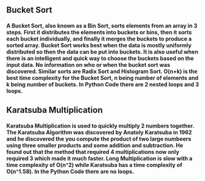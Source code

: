 ## Bucket Sort
#### A Bucket Sort, also known as a Bin Sort, sorts elements from an array in 3 steps. First it distributes the elements into buckets or bins, then it sorts each bucket individually, and finally it merges the buckets to produce a sorted array. Bucket Sort works best when the data is mostly uniformly distributed so then the data can be put into buckets. It is also useful when there is an intelligent and quick way to choose the buckets based on the input data. No information on who or when the bucket sort was discovered. Similar sorts are Radix Sort and Histogram Sort. O(n+k) is the best time complexity for the Bucket Sort, n being number of elements and k being number of buckets. In Python Code there are 2 nested loops and 3 loops.

## Karatsuba Multiplication
#### Karatsuba Multiplication is used to quickly multiply 2 numbers together. The Karatsuba Algorithm was discovered by Anatoly Karatsuba in 1962 and he discovered the you compute the product of two large numbeers using three smaller products and some addition and subtraction. He found out that the method that required 4 multiplications now only required 3 which made it much faster. Long Multiplication is slow with a time complexity of O(n^2) while Karatsuba has a time complexity of O(n^1.58). In the Python Code there are no loops.
